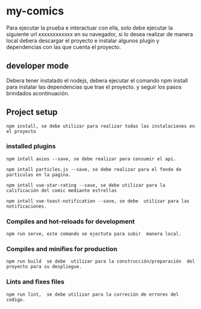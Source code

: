 # my-comics

Para ejecutar la prueba e interactuar con ella, solo debe ejecutar la siguiente url xxxxxxxxxxxx en su navegador,
si lo desea realizar de manera local debera descargar el proyecto e instalar algunos plugin y dependencias con las que cuenta el proyecto.

## developer mode

Debera tener instalado el nodejs, debera ejecutar el comando npm install para instalar las dependencias que trae el proyecto. y seguir los pasos brindados acontinuación.

## Project setup

```
npm install, se debe utilizar para realizar todas las instalaciones en el proyecto
```

### installed plugins

```
npm intall axios --save, se debe realizar para consumir el api.
```

```
npm intall particles.js --save, se debe realizar para el fondo de particulas en la pagina.
```

```
npm intall vue-star-rating --save, se debe utilizar para la calificación del comic mediante estrellas
```

```
npm intall vue-toast-notification --save, se debe  utilizar para las notificaciones.
```

### Compiles and hot-reloads for development

```
npm run serve, este comando se ejectuta para subir  manera local.
```

### Compiles and minifies for production

```
npm run build  se debe  utilizar para la construcción/preparación  del proyecto para su despliegue.
```

### Lints and fixes files

```
npm run lint,  se debe utilizar para la correción de errores del codigo.
```
